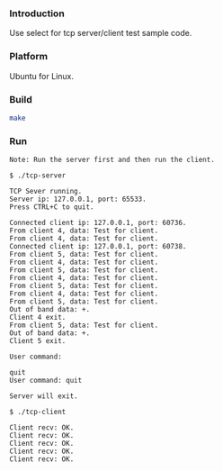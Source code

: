 ### Introduction

Use select for tcp server/client test sample code.


### Platform

Ubuntu for Linux.


### Build

```bash
make
```


### Run

`Note: Run the server first and then run the client.`

```console
$ ./tcp-server

TCP Sever running.
Server ip: 127.0.0.1, port: 65533.
Press CTRL+C to quit.

Connected client ip: 127.0.0.1, port: 60736.
From client 4, data: Test for client.
From client 4, data: Test for client.
Connected client ip: 127.0.0.1, port: 60738.
From client 5, data: Test for client.
From client 4, data: Test for client.
From client 5, data: Test for client.
From client 4, data: Test for client.
From client 5, data: Test for client.
From client 4, data: Test for client.
From client 5, data: Test for client.
Out of band data: +.
Client 4 exit.
From client 5, data: Test for client.
Out of band data: +.
Client 5 exit.

User command:

quit
User command: quit

Server will exit.
```

```console
$ ./tcp-client

Client recv: OK.
Client recv: OK.
Client recv: OK.
Client recv: OK.
Client recv: OK.
```

